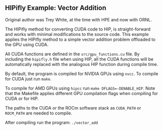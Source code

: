 ## HIPifly Example: Vector Addition

Original author was Trey White, at the time with HPE and now with ORNL.

The HIPifly method for converting CUDA code to HIP, is straight-forward and works with minimal modifications to the source code. This example applies the HIPifly method to a simple vector addition problem offloaded to the GPU using CUDA.

All CUDA functions are defined in the `src/gpu_functions.cu` file. By including the `hipifly.h` file when using HIP, all the CUDA functions will be automatically replaced with the analogous HIP function during compile time.

By default, the program is compiled for NVIDIA GPUs using `nvcc`. To compile for CUDA just run `make`.

To compile for AMD GPUs using `hipcc` run `make DFLAGS=-DENABLE_HIP`. Note that the Makefile applies different GPU compilation flags when compiling for CUDA or for HIP.

The paths to the CUDA or the ROCm software stack as `CUDA_PATH` or `ROCM_PATH` are needed to compile.

After compiling run the program: `./vector_add`
